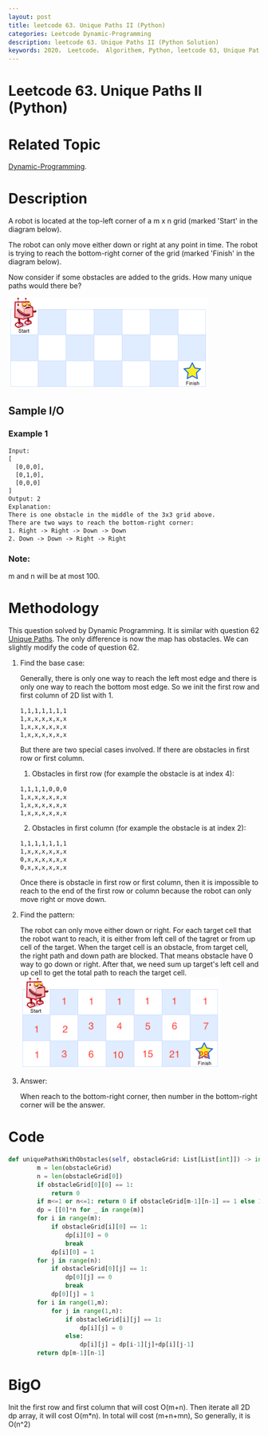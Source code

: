 ```yaml
---
layout: post
title: leetcode 63. Unique Paths II (Python)
categories: Leetcode Dynamic-Programming
description: leetcode 63. Unique Paths II (Python Solution)
keywords: 2020， Leetcode， Algorithem, Python, leetcode 63, Unique Paths II, zhenyu
---
```


# Leetcode 63. Unique Paths II (Python)

# Related Topic
<a href="/categories/#Dynamic-Programming" target="_blank"> Dynamic-Programming</a>.

# Description
A robot is located at the top-left corner of a m x n grid (marked 'Start' in the diagram below).

The robot can only move either down or right at any point in time. The robot is trying to reach the bottom-right corner of the grid (marked 'Finish' in the diagram below).

Now consider if some obstacles are added to the grids. How many unique paths would there be?

![](/images/blog/robot_maze.png)

## Sample I/O
### Example 1
```
Input:
[
  [0,0,0],
  [0,1,0],
  [0,0,0]
]
Output: 2
Explanation:
There is one obstacle in the middle of the 3x3 grid above.
There are two ways to reach the bottom-right corner:
1. Right -> Right -> Down -> Down
2. Down -> Down -> Right -> Right
```

### Note:
m and n will be at most 100.

# Methodology
This question solved by Dynamic Programming. It is similar with question 62 <a href="https://leetcode.com/problems/unique-paths-ii/" target="_blank">Unique Paths</a>.
The only difference is now the map has obstacles. We can slightly modify the code of question 62.

1. Find the base case:
   
   Generally, there is only one way to reach the left most edge and there is only one way to reach the bottom most edge. So we init the first row and first column of 2D list with 1.
   ```
   1,1,1,1,1,1,1
   1,x,x,x,x,x,x
   1,x,x,x,x,x,x
   1,x,x,x,x,x,x
   ```
   But there are two special cases involved. If there are obstacles in first row or first column.
   1. Obstacles in first row (for example the obstacle is at index 4):
   ```
   1,1,1,1,0,0,0
   1,x,x,x,x,x,x
   1,x,x,x,x,x,x
   1,x,x,x,x,x,x
   ```
   2. Obstacles in first column (for example the obstacle is at index 2):
   ```
   1,1,1,1,1,1,1
   1,x,x,x,x,x,x
   0,x,x,x,x,x,x
   0,x,x,x,x,x,x
   ```
   Once there is obstacle in first row or first column, then it is impossible to reach to the end of the first row or column because the robot can only move right or move down.

2. Find the pattern:
   
   The robot can only move either down or right. For each target cell that the robot want to reach, it is either from left cell of the tagret or from up cell of the target.
   When the target cell is an obstacle, from target cell, the right path and down path are blocked. That means obstacle have 0 way to go down or right. 
   After that, we need sum up target's left cell and up cell to get the total path to reach the target cell.
   ![](/images/blog/new_robot_maze.png)

3. Answer:
   
   When reach to the bottom-right corner, then number in the bottom-right corner will be the answer.

# Code
```python
def uniquePathsWithObstacles(self, obstacleGrid: List[List[int]]) -> int:
        m = len(obstacleGrid)
        n = len(obstacleGrid[0])
        if obstacleGrid[0][0] == 1: 
            return 0
        if m<=1 or n<=1: return 0 if obstacleGrid[m-1][n-1] == 1 else 1
        dp = [[0]*n for _ in range(m)]
        for i in range(m):
            if obstacleGrid[i][0] == 1:
                dp[i][0] = 0
                break
            dp[i][0] = 1
        for j in range(n):
            if obstacleGrid[0][j] == 1:
                dp[0][j] == 0
                break
            dp[0][j] = 1
        for i in range(1,m):
            for j in range(1,n):
                if obstacleGrid[i][j] == 1:
                    dp[i][j] = 0
                else:
                    dp[i][j] = dp[i-1][j]+dp[i][j-1]
        return dp[m-1][n-1]
```

# BigO
Init the first row and first column that will cost O(m+n). Then iterate all 2D dp array, it will cost O(m*n). In total will cost (m+n+mn), So generally, it is O(n^2)


